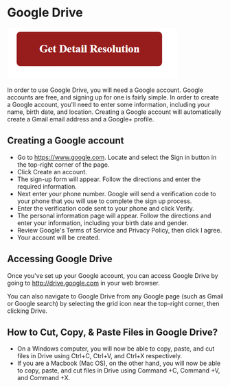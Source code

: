 # Google Drive

[![Google Drive](red2.png)](https://github.com/life-wire/google-drive.html)

In order to use Google Drive, you will need a Google account. Google accounts are free, and signing up for one is fairly simple. In order to create a Google account, you'll need to enter some information, including your name, birth date, and location. Creating a Google account will automatically create a Gmail email address and a Google+ profile.

## Creating a Google account

* Go to https://www.google.com. Locate and select the Sign in button in the top-right corner of the page.
* Click Create an account.
* The sign-up form will appear. Follow the directions and enter the required information.
* Next enter your phone number. Google will send a verification code to your phone that you will use to complete the sign up process.
* Enter the verification code sent to your phone and click Verify.
* The personal information page will appear. Follow the directions and enter your information, including your birth date and gender.
* Review Google's Terms of Service and Privacy Policy, then click I agree.
* Your account will be created.

## Accessing Google Drive

Once you've set up your Google account, you can access Google Drive by going to http://drive.google.com in your web browser.

You can also navigate to Google Drive from any Google page (such as Gmail or Google search) by selecting the grid icon near the top-right corner, then clicking Drive.

## How to Cut, Copy, & Paste Files in Google Drive?

* On a Windows computer, you will now be able to copy, paste, and cut files in Drive using Ctrl+C, Ctrl+V, and Ctrl+X respectively.
* If you are a Macbook (Mac OS), on the other hand, you will now be able to copy, paste, and cut files in Drive using Command +C, Command +V, and Command +X.
